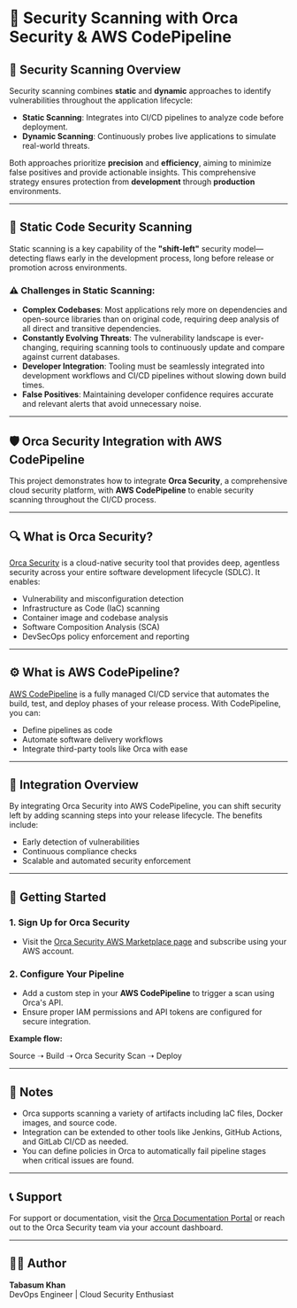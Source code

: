 # 🔐 Security Scanning with Orca Security & AWS CodePipeline

## 🔎 Security Scanning Overview

Security scanning combines **static** and **dynamic** approaches to identify vulnerabilities throughout the application lifecycle:

- **Static Scanning**: Integrates into CI/CD pipelines to analyze code before deployment.
- **Dynamic Scanning**: Continuously probes live applications to simulate real-world threats.

Both approaches prioritize **precision** and **efficiency**, aiming to minimize false positives and provide actionable insights. This comprehensive strategy ensures protection from **development** through **production** environments.

---

## 🧱 Static Code Security Scanning

Static scanning is a key capability of the **"shift-left"** security model—detecting flaws early in the development process, long before release or promotion across environments.

### ⚠️ Challenges in Static Scanning:

- **Complex Codebases**: Most applications rely more on dependencies and open-source libraries than on original code, requiring deep analysis of all direct and transitive dependencies.
- **Constantly Evolving Threats**: The vulnerability landscape is ever-changing, requiring scanning tools to continuously update and compare against current databases.
- **Developer Integration**: Tooling must be seamlessly integrated into development workflows and CI/CD pipelines without slowing down build times.
- **False Positives**: Maintaining developer confidence requires accurate and relevant alerts that avoid unnecessary noise.

---

## 🛡️ Orca Security Integration with AWS CodePipeline

This project demonstrates how to integrate **Orca Security**, a comprehensive cloud security platform, with **AWS CodePipeline** to enable security scanning throughout the CI/CD process.

---

## 🔍 What is Orca Security?

[Orca Security](https://orca.security/) is a cloud-native security tool that provides deep, agentless security across your entire software development lifecycle (SDLC). It enables:

- Vulnerability and misconfiguration detection  
- Infrastructure as Code (IaC) scanning  
- Container image and codebase analysis  
- Software Composition Analysis (SCA)  
- DevSecOps policy enforcement and reporting  

---

## ⚙️ What is AWS CodePipeline?

[AWS CodePipeline](https://aws.amazon.com/codepipeline/) is a fully managed CI/CD service that automates the build, test, and deploy phases of your release process. With CodePipeline, you can:

- Define pipelines as code  
- Automate software delivery workflows  
- Integrate third-party tools like Orca with ease  

---

## 🚀 Integration Overview

By integrating Orca Security into AWS CodePipeline, you can shift security left by adding scanning steps into your release lifecycle. The benefits include:

- Early detection of vulnerabilities  
- Continuous compliance checks  
- Scalable and automated security enforcement  

---

## 🧪 Getting Started

### 1. Sign Up for Orca Security

- Visit the [Orca Security AWS Marketplace page](https://aws.amazon.com/marketplace) and subscribe using your AWS account.

### 2. Configure Your Pipeline

- Add a custom step in your **AWS CodePipeline** to trigger a scan using Orca's API.
- Ensure proper IAM permissions and API tokens are configured for secure integration.

**Example flow:**

Source ➝ Build ➝ Orca Security Scan ➝ Deploy



---

## 📌 Notes

- Orca supports scanning a variety of artifacts including IaC files, Docker images, and source code.
- Integration can be extended to other tools like Jenkins, GitHub Actions, and GitLab CI/CD as needed.
- You can define policies in Orca to automatically fail pipeline stages when critical issues are found.

---

## 📞 Support

For support or documentation, visit the [Orca Documentation Portal](https://docs.orca.security/) or reach out to the Orca Security team via your account dashboard.

---

## 🧑‍💻 Author

**Tabasum Khan**  
DevOps Engineer | Cloud Security Enthusiast  
